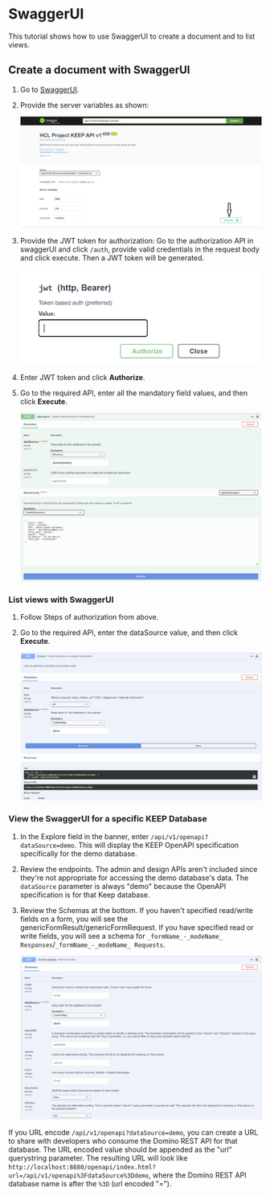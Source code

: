 # SwaggerUI

This tutorial shows how to use SwaggerUI to create a document and to list views.

## Create a document with SwaggerUI

1. Go to [SwaggerUI](http://localhost:8880/openapi/index.html).

2. Provide the server variables as shown:

   ![JwtToken](../assets/images/TokenJwt.png)

3. Provide the JWT token for authorization: Go to the authorization API in swaggerUI and click `/auth`, provide valid credentials in the request body and click execute. Then a JWT token will be generated.

   ![JwtToken1](../assets/images/TokenJwt1.png)

4. Enter JWT token and click **Authorize**.

5. Go to the required API, enter all the mandatory field values, and then click **Execute**.

   ![SwaggerAPI](../assets/images/ApiSwagger.png)

### List views with SwaggerUI

1. Follow Steps of authorization from above.

2. Go to the required API, enter the dataSource value, and then click **Execute**.

   ![SwaggerAPIViews](../assets/images/ApiSwaggerViews.png)

### View the SwaggerUI for a specific KEEP Database

1. In the Explore field in the banner, enter `/api/v1/openapi?dataSource=demo`. This will display the KEEP OpenAPI specification specifically for the demo database.

2. Review the endpoints. The admin and design APIs aren't included since they're not appropriate for accessing the demo database's data. The `dataSource` parameter is always "demo" because the OpenAPI specification is for that Keep database.

3. Review the Schemas at the bottom. If you haven't specified read/write fields on a form, you will see the genericFormResult/genericFormRequest. If you have specified read or write fields, you will see a schema for `_formName_-_modeName_ Responses`/`_formName_-_modeName_ Requests`.

   ![SwaggerAPIDatabase](../assets/images/ApiSwaggerDatabase.png)

If you URL encode `/api/v1/openapi?dataSource=demo`, you can create a URL to share with developers who consume the Domino REST API for that database. The URL encoded value should be appended as the "url" querystring parameter. The resulting URL will look like `http://localhost:8880/openapi/index.html?url=/api/v1/openapi%3FdataSource%3Ddemo`, where the Domino REST API database name is after the `%3D` (url encoded "=").
